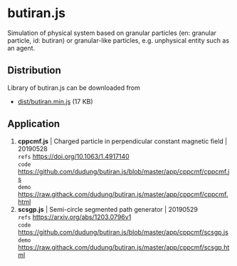 # butiran.js
Simulation of physical system based on granular particles (en: granular particle, id: butiran) or granular-like particles, e.g. unphysical entity such as an agent.

## Distribution
Library of butiran.js can be downloaded from
* [dist/butiran.min.js](https://github.com/dudung/butiran.js/blob/master/dist/butiran.min.js) (17 KB)

## Application
1. **cppcmf.js** | Charged particle in perpendicular constant magnetic field | 20190528<br>
   `refs` https://doi.org/10.1063/1.4917140<br>
   `code` https://github.com/dudung/butiran.js/blob/master/app/cppcmf/cppcmf.js<br>
   `demo` https://raw.githack.com/dudung/butiran.js/master/app/cppcmf/cppcmf.html
2. **scsgp.js** | Semi-circle segmented path generator | 20190529<br>
   `refs` https://arxiv.org/abs/1203.0796v1<br>
   `code` https://github.com/dudung/butiran.js/blob/master/app/cppcmf/scsgp.js<br>
   `demo` https://raw.githack.com/dudung/butiran.js/master/app/cppcmf/scsgp.html
